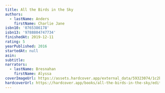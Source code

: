 ```yaml
---
title: All the Birds in the Sky
authors:
  - lastName: Anders
    firstName: Charlie Jane
isbn10: '0765386178'
isbn13: '9788804747734'
finishedAt: 2019-12-11
rating: 5
yearPublished: 2016
startedAt: null
asin:
subtitle:
narrators:
  - lastName: Bresnahan
    firstName: Alyssa
coverImageUrl: https://assets.hardcover.app/external_data/59323074/1c2b9d683c2cea0f2521eaa3952654e560e250e1.jpeg
hardcoverUrl: https://hardcover.app/books/all-the-birds-in-the-sky/editions/30403913
---
```

